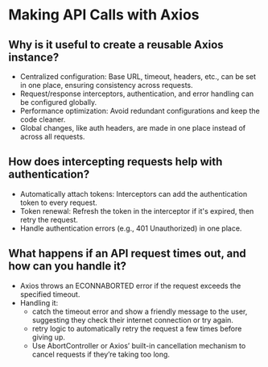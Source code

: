 # Making API Calls with Axios

## Why is it useful to create a reusable Axios instance?

- Centralized configuration: Base URL, timeout, headers, etc., can be set in one place, ensuring consistency across requests.
- Request/response interceptors, authentication, and error handling can be configured globally.
- Performance optimization: Avoid redundant configurations and keep the code cleaner.
- Global changes, like auth headers, are made in one place instead of across all requests.

## How does intercepting requests help with authentication?

- Automatically attach tokens: Interceptors can add the authentication token to every request.
- Token renewal: Refresh the token in the interceptor if it's expired, then retry the request.
- Handle authentication errors (e.g., 401 Unauthorized) in one place.

## What happens if an API request times out, and how can you handle it?

- Axios throws an ECONNABORTED error if the request exceeds the specified timeout.
- Handling it:
  - catch the timeout error and show a friendly message to the user, suggesting they check their internet connection or try again.
  - retry logic to automatically retry the request a few times before giving up.
  - Use AbortController or Axios’ built-in cancellation mechanism to cancel requests if they’re taking too long.

